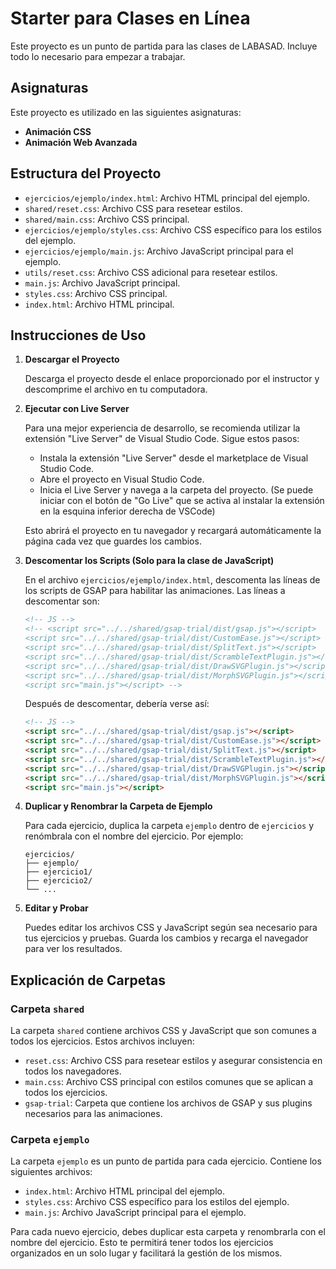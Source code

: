 # Starter para Clases en Línea

Este proyecto es un punto de partida para las clases de LABASAD.
Incluye todo lo necesario para empezar a trabajar.

## Asignaturas

Este proyecto es utilizado en las siguientes asignaturas:
- **Animación CSS**
- **Animación Web Avanzada**

## Estructura del Proyecto

- `ejercicios/ejemplo/index.html`: Archivo HTML principal del ejemplo.
- `shared/reset.css`: Archivo CSS para resetear estilos.
- `shared/main.css`: Archivo CSS principal.
- `ejercicios/ejemplo/styles.css`: Archivo CSS específico para los estilos del ejemplo.
- `ejercicios/ejemplo/main.js`: Archivo JavaScript principal para el ejemplo.
- `utils/reset.css`: Archivo CSS adicional para resetear estilos.
- `main.js`: Archivo JavaScript principal.
- `styles.css`: Archivo CSS principal.
- `index.html`: Archivo HTML principal.

## Instrucciones de Uso

1. **Descargar el Proyecto**

   Descarga el proyecto desde el enlace proporcionado por el instructor y descomprime el archivo en tu computadora.

2. **Ejecutar con Live Server**

   Para una mejor experiencia de desarrollo, se recomienda utilizar la extensión "Live Server" de Visual Studio Code. Sigue estos pasos:

   - Instala la extensión "Live Server" desde el marketplace de Visual Studio Code.
   - Abre el proyecto en Visual Studio Code.
   - Inicia el Live Server y navega a la carpeta del proyecto. (Se puede iniciar con el botón de "Go Live" que se activa al instalar la extensión en la esquina inferior derecha de VSCode)

   Esto abrirá el proyecto en tu navegador y recargará automáticamente la página cada vez que guardes los cambios.

3. **Descomentar los Scripts (Solo para la clase de JavaScript)**

   En el archivo `ejercicios/ejemplo/index.html`, descomenta las líneas de los scripts de GSAP para habilitar las animaciones. Las líneas a descomentar son:

   ```html
   <!-- JS -->
   <!-- <script src="../../shared/gsap-trial/dist/gsap.js"></script>
   <script src="../../shared/gsap-trial/dist/CustomEase.js"></script>
   <script src="../../shared/gsap-trial/dist/SplitText.js"></script>
   <script src="../../shared/gsap-trial/dist/ScrambleTextPlugin.js"></script>
   <script src="../../shared/gsap-trial/dist/DrawSVGPlugin.js"></script>
   <script src="../../shared/gsap-trial/dist/MorphSVGPlugin.js"></script>
   <script src="main.js"></script> -->
   ```

   Después de descomentar, debería verse así:

   ```html
   <!-- JS -->
   <script src="../../shared/gsap-trial/dist/gsap.js"></script>
   <script src="../../shared/gsap-trial/dist/CustomEase.js"></script>
   <script src="../../shared/gsap-trial/dist/SplitText.js"></script>
   <script src="../../shared/gsap-trial/dist/ScrambleTextPlugin.js"></script>
   <script src="../../shared/gsap-trial/dist/DrawSVGPlugin.js"></script>
   <script src="../../shared/gsap-trial/dist/MorphSVGPlugin.js"></script>
   <script src="main.js"></script>
   ```

4. **Duplicar y Renombrar la Carpeta de Ejemplo**

   Para cada ejercicio, duplica la carpeta `ejemplo` dentro de `ejercicios` y renómbrala con el nombre del ejercicio. Por ejemplo:

   ```
   ejercicios/
   ├── ejemplo/
   ├── ejercicio1/
   ├── ejercicio2/
   └── ...
   ```

5. **Editar y Probar**

   Puedes editar los archivos CSS y JavaScript según sea necesario para tus ejercicios y pruebas. Guarda los cambios y recarga el navegador para ver los resultados.

## Explicación de Carpetas

### Carpeta `shared`

La carpeta `shared` contiene archivos CSS y JavaScript que son comunes a todos los ejercicios. Estos archivos incluyen:

- `reset.css`: Archivo CSS para resetear estilos y asegurar consistencia en todos los navegadores.
- `main.css`: Archivo CSS principal con estilos comunes que se aplican a todos los ejercicios.
- `gsap-trial`: Carpeta que contiene los archivos de GSAP y sus plugins necesarios para las animaciones.

### Carpeta `ejemplo`

La carpeta `ejemplo` es un punto de partida para cada ejercicio. Contiene los siguientes archivos:

- `index.html`: Archivo HTML principal del ejemplo.
- `styles.css`: Archivo CSS específico para los estilos del ejemplo.
- `main.js`: Archivo JavaScript principal para el ejemplo.

Para cada nuevo ejercicio, debes duplicar esta carpeta y renombrarla con el nombre del ejercicio. Esto te permitirá tener todos los ejercicios organizados en un solo lugar y facilitará la gestión de los mismos.

